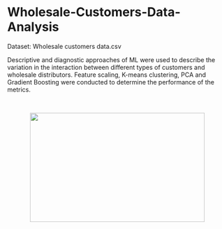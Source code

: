 # Wholesale-Customers-Data-Analysis

Dataset: Wholesale customers data.csv
<br>

Descriptive and diagnostic approaches of ML were used to describe the variation in the interaction between different types of customers and wholesale distributors. Feature scaling, K-means clustering, PCA and Gradient Boosting were conducted to determine the performance of the metrics. 

<br>
<p align="center">
<img src="https://github.com/roshiyer/wholesale-customers-analysis/assets/77871060/592c1fc7-2be5-4cda-9748-1c60f9634e68" width=" 400" height="250">
</p>

